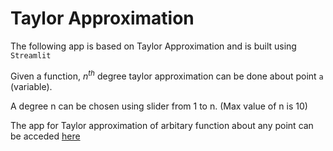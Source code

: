 # Taylor Approximation

The following app is based on Taylor Approximation and is built using ```Streamlit```

Given a function, $n^{th}$ degree taylor approximation can be done about point ```a``` (variable).

A degree n can be chosen using slider from 1 to n. (Max value of n is 10)

The app for Taylor approximation of arbitary function about any point can be acceded [here](https://saikrishna4276-taylor-approximation-taylor-arbitaryfn-jke7ay.streamlit.app/)